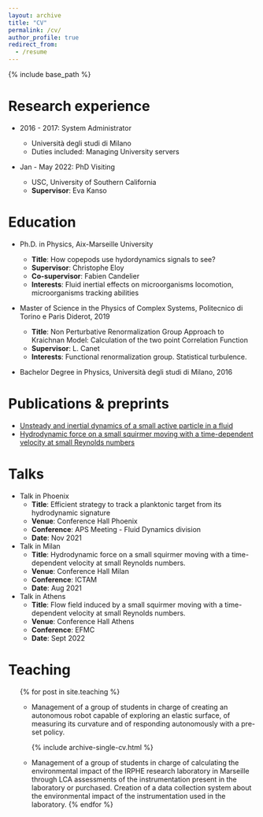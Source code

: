```yaml
---
layout: archive
title: "CV"
permalink: /cv/
author_profile: true
redirect_from:
  - /resume
---
```


{% include base_path %}

Research experience
======
* 2016 - 2017: System Administrator
  * Università degli studi di Milano
  * Duties included: Managing University servers

* Jan - May 2022: PhD Visiting
  * USC, University of Southern California
  * **Supervisor**: Eva Kanso
 
Education
======
* Ph.D. in Physics, Aix-Marseille University
  * **Title**: How copepods use hydordynamics signals to see?
  * **Supervisor**: Christophe Eloy
  * **Co-supervisor**: Fabien Candelier
  * **Interests**: Fluid inertial effects on microorganisms locomotion, microorganisms tracking abilities 
* Master of Science in the Physics of Complex Systems, Politecnico di Torino e Paris Diderot, 2019 
  * **Title**: Non Perturbative Renormalization Group Approach to Kraichnan Model: Calculation of the two point Correlation Function
  * **Supervisor**: L. Canet
  * **Interests**: Functional renormalization group. Statistical turbulence.

* Bachelor Degree in Physics, Università degli studi di Milano, 2016


Publications & preprints
======
* [Unsteady and inertial dynamics of a small active particle in a fluid](https://journals.aps.org/prfluids/pdf/10.1103/PhysRevFluids.7.044304)
* [Hydrodynamic force on a small squirmer moving with a time-dependent velocity at small Reynolds numbers](https://arxiv.org/abs/2209.08138)
  
  
Talks
======
* Talk in Phoenix
  * **Title**: Efficient strategy to track a planktonic target from its hydrodynamic signature
  * **Venue**: Conference Hall Phoenix
  * **Conference**: APS Meeting - Fluid Dynamics division
  * **Date**: Nov 2021
* Talk in Milan
  * **Title**: Hydrodynamic force on a small squirmer moving with a time-dependent velocity at small Reynolds numbers.
  * **Venue**: Conference Hall Milan
  * **Conference**: ICTAM
  * **Date**: Aug 2021
* Talk in Athens
  * **Title**: Flow field induced by a small squirmer moving with a time-dependent velocity at small Reynolds numbers.
  * **Venue**: Conference Hall Athens
  * **Conference**: EFMC
  * **Date**: Sept 2022
  
Teaching
 ======
  <ul>{% for post in site.teaching %}
  
  - Management of a group of students in charge of  creating an autonomous robot capable of exploring an elastic surface, of measuring its curvature and of responding autonomously with a pre-set policy.
  
    {% include archive-single-cv.html %}
  
  - Management of a group of students in charge of calculating the environmental impact of the IRPHE research laboratory in Marseille through LCA assessments of the instrumentation present in the laboratory or purchased. Creation of a data collection system about the environmental impact of the instrumentation used in the laboratory.
  {% endfor %}</ul>
  
